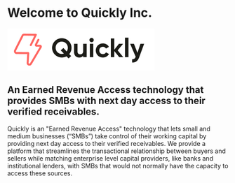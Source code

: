 # Welcome to Quickly Inc.

![Logo Image](https://github.com/hello-quickly/.github/blob/4d527c23d5f3bb9bfcb4a981d552c67436aaebb3/assets/logo.png)

## An Earned Revenue Access technology that provides SMBs with next day access to their verified receivables.

Quickly is an "Earned Revenue Access" technology that lets small and medium businesses (“SMBs”) take control of their working capital by providing next day access to their verified receivables. We provide a platform that streamlines the transactional relationship between buyers and sellers while matching enterprise level capital providers, like banks and institutional lenders, with SMBs that would not normally have the capacity to access these sources.
